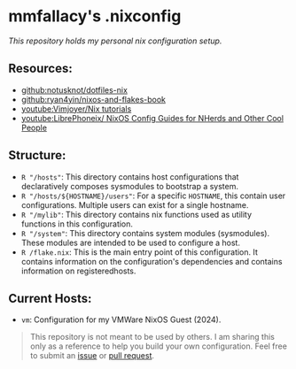 # mmfallacy's .nixconfig
*This repository holds my personal nix configuration setup.*
## Resources:
- [github:notusknot/dotfiles-nix](https://github.com/notusknot/dotfiles-nix)
- [github:ryan4yin/nixos-and-flakes-book](https://github.com/ryan4yin/nixos-and-flakes-book)
- [youtube:Vimjoyer/Nix tutorials](https://www.youtube.com/playlist?list=PLko9chwSoP-15ZtZxu64k_CuTzXrFpxPE)
- [youtube:LibrePhoneix/ NixOS Config Guides for NHerds and Other Cool People](https://www.youtube.com/playlist?list=PL_WcXIXdDWWpuypAEKzZF2b5PijTluxRG)

## Structure:
- `R "/hosts"`: This directory contains host configurations that declaratively composes sysmodules to bootstrap a system.
- `R "/hosts/${HOSTNAME}/users"`: For a specific `HOSTNAME`, this contain user configurations. Multiple users can exist for a single hostname.
- `R "/mylib"`: This directory contains nix functions used as utility functions in this configuration.
- `R "/system"`: This directory contains system modules (sysmodules). These modules are intended to be used to configure a host.
- `R /flake.nix`: This is the main entry point of this configuration. It contains information on the configuration's dependencies and contains information on registeredhosts.

## Current Hosts:
- `vm`: Configuration for my VMWare NixOS Guest (2024).


> This repository is not meant to be used by others. I am sharing this only as a reference to help you build your own configuration. Feel free to submit an [issue](https://github.com/mmfallacy/.nixconfig/issues) or [pull request](https://github.com/mmfallacy/.nixconfig/pulls).

